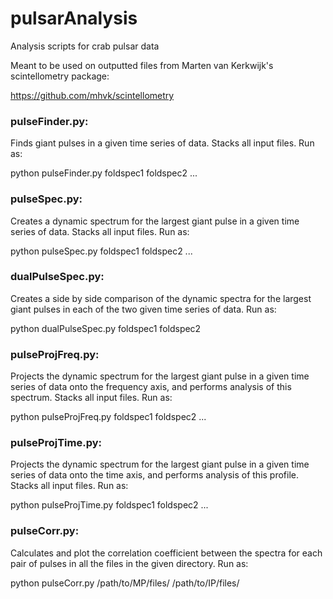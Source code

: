 # pulsarAnalysis
Analysis scripts for crab pulsar data

Meant to be used on outputted files from Marten van Kerkwijk's scintellometry package:

https://github.com/mhvk/scintellometry

### pulseFinder.py: ###

Finds giant pulses in a given time series of data. Stacks all input files.
Run as:

python pulseFinder.py foldspec1 foldspec2 ...

### pulseSpec.py: ###

Creates a dynamic spectrum for the largest giant pulse in a given time series of data. Stacks all input files.
Run as:

python pulseSpec.py foldspec1 foldspec2 ...

### dualPulseSpec.py: ###
Creates a side by side comparison of the dynamic spectra for the largest giant pulses in each of the two given time 
series of data.
Run as:

python dualPulseSpec.py foldspec1 foldspec2

### pulseProjFreq.py: ###

Projects the dynamic spectrum for the largest giant pulse in a given time series of data onto the frequency axis, and performs analysis of this spectrum. Stacks all input files.
Run as:

python pulseProjFreq.py foldspec1 foldspec2 ...

### pulseProjTime.py: ###

Projects the dynamic spectrum for the largest giant pulse in a given time series of data onto the time axis, and performs analysis of this profile. Stacks all input files.
Run as:

python pulseProjTime.py foldspec1 foldspec2 ...

### pulseCorr.py: ###
Calculates and plot the correlation coefficient between the spectra for each pair of pulses in all the files in the given directory.
Run as:

python pulseCorr.py /path/to/MP/files/ /path/to/IP/files/
